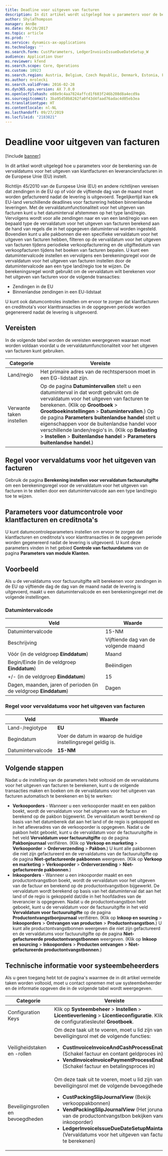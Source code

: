 ```yaml
---
title: Deadline voor uitgeven van facturen
description: In dit artikel wordt uitgelegd hoe u parameters voor de berekening van de vervaldatums voor het uitgeven van klantfacturen en leveranciersfacturen in de Europese Unie (EU) instelt.
author: ShylaThompson
manager: AnnBe
ms.date: 06/20/2017
ms.topic: article
ms.prod: ''
ms.service: dynamics-ax-applications
ms.technology: ''
ms.search.form: CustParameters, LedgerInvoiceIssueDueDateSetup_W
audience: Application User
ms.reviewer: kfend
ms.search.scope: Core, Operations
ms.custom: 10923
ms.search.region: Austria, Belgium, Czech Republic, Denmark, Estonia, Finland, France, Germany, Hungary, Iceland, Italy, Latvia, Lithuania, Netherlands, Poland, Spain, Sweden, United Kingdom
ms.author: mrolecki
ms.search.validFrom: 2016-02-28
ms.dyn365.ops.version: AX 7.0.0
ms.openlocfilehash: e88e9c4aa7824affcd1f603f246b208d8a4ecd9a
ms.sourcegitcommit: 3ba95d50b8262fa0f43d4faad76adac4d05eb3ea
ms.translationtype: HT
ms.contentlocale: nl-NL
ms.lasthandoff: 09/27/2019
ms.locfileid: "2183821"
---
```

# <a name="invoice-issue-deadline"></a>Deadline voor uitgeven van facturen

[!include [banner](../includes/banner.md)]

In dit artikel wordt uitgelegd hoe u parameters voor de berekening van de vervaldatums voor het uitgeven van klantfacturen en leveranciersfacturen in de Europese Unie (EU) instelt.

Richtlijn 45/2010 van de Europese Unie (EU) en andere richtlijnen vereisen dat zendingen in de EU op of vóór de vijftiende dag van de maand moet worden gefactureerd nadat de levering is uitgevoerd. Tegelijkertijd kan elk EU-land verschillende deadlines voor facturering hebben binnenlandse leveringen. Met de vervaldatumfunctionaliteit voor het uitgeven van facturen kunt u het datuminterval afstemmen op het type land/regio. Vervolgens wordt voor alle zendingen naar en van een land/regio van een bepaald type de vervaldatum voor het uitgeven van facturen berekend aan de hand van regels die in het opgegeven datuminterval worden ingesteld. Bovendien kunt u alle pakbonnen die een specifieke vervaldatum voor het uitgeven van facturen hebben, filteren op de vervaldatum voor het uitgeven van facturen tijdens periodieke verkoopfacturering en de uitgiftedatum van verkoopfacturen tijdens het boeken van facturen bepalen. U kunt een datumintervalcode instellen en vervolgens een berekeningsregel voor de vervaldatum voor het uitgeven van facturen instellen door de datumintervalcode aan een type land/regio toe te wijzen. De berekeningsregel wordt gebruikt om de vervaldatum wilt berekenen voor het uitgeven van facturen voor de volgende transacties:

-   Zendingen in de EU
-   Binnenlandse zendingen in een EU-lidstaat

U kunt ook datumcontroles instellen om ervoor te zorgen dat klantfacturen en creditnota's voor klanttransacties in de opgegeven periode worden gegenereerd nadat de levering is uitgevoerd.

## <a name="prerequisites"></a>Vereisten
In de volgende tabel worden de vereisten weergegeven waaraan moet worden voldaan voordat u de vervaldatumfunctionaliteit voor het uitgeven van facturen kunt gebruiken.

| Categorie            | Vereiste                                                                                                                                                                                                                                                                                                                                                                             |
|---------------------|------------------------------------------------------------------------------------------------------------------------------------------------------------------------------------------------------------------------------------------------------------------------------------------------------------------------------------------------------------------------------------------|
| Land/regio      | Het primaire adres van de rechtspersoon moet in een EG-lidstaat zijn.                                                                                                                                                                                                                                                                                                                    |
| Verwante taken instellen | Op de pagina **Datumintervallen** stelt u een datuminterval in dat wordt gebruikt om de vervaldatum voor het uitgeven van facturen te berekenen. (Klik op **Grootboek** &gt; **Grootboekinstellingen** &gt; **Datumintervallen**.) Op de pagina **Parameters buitenlandse handel** stelt u eigenschappen voor de buitenlandse handel voor verschillende landen/regio's in. (Klik op **Belasting** &gt; **Instellen** &gt; **Buitenlandse handel** &gt; **Parameters buitenlandse handel**.) |

## <a name="invoice-issue-due-date-calculation-rule"></a>Regel voor vervaldatums voor het uitgeven van facturen
Gebruik de pagina **Berekening instellen voor vervaldatum factuuruitgifte** om een berekeningsregel voor de vervaldatum voor het uitgeven van facturen in te stellen door een datumintervalcode aan een type land/regio toe te wijzen.

## <a name="date-control-parameters-for-customer-invoices-and-credit-notes"></a>Parameters voor datumcontrole voor klantfacturen en creditnota's
U kunt datumcontroleparameters instellen om ervoor te zorgen dat klantfacturen en creditnota's voor klanttransacties in de opgegeven periode worden gegenereerd nadat de levering is uitgevoerd. U kunt deze parameters vinden in het gebied **Controle van factuurdatums** van de pagina **Parameters van module Klanten**.

## <a name="example"></a>Voorbeeld
Als u de vervaldatums voor factuuruitgifte wilt berekenen voor zendingen in de EU op vijftiende dag de dag van de maand nadat de levering is uitgevoerd, maakt u een datumintervalcode en een berekeningsregel met de volgende instellingen.

### <a name="date-interval-code"></a>Datumintervalcode

| Veld                                                           | Waarde                           |
|-----------------------------------------------------------------|---------------------------------|
| Datumintervalcode                                              | 15-NM                           |
| Beschrijving                                                     | Vijftiende dag van de volgende maand |
| Vóór (in de veldgroep **Einddatum**)                         | Maand                           |
| Begin/Einde (in de veldgroep **Einddatum**)                      | Beëindigen                             |
| +/- (in de veldgroep **Einddatum**)                            | 15                              |
| Dagen, maanden, jaren of perioden (in de veldgroep **Einddatum**) | Dagen                            |

### <a name="invoice-issue-due-date-calculation-rule"></a>Regel voor vervaldatums voor het uitgeven van facturen

| Veld               | Waarde                                                     |
|---------------------|-----------------------------------------------------------|
| Land-/regiotype | **EU**                                                    |
| Begindatum          | Voer de datum in waarop de huidige instellingsregel geldig is. |
| Datumintervalcode  | **15-NM**                                                 |

## <a name="next-steps"></a>Volgende stappen
Nadat u de instelling van de parameters hebt voltooid om de vervaldatums voor het uitgeven van facturen te berekenen, kunt u de volgende transacties maken en boeken om de vervaldatums voor het uitgeven van facturen automatisch te berekenen en bij te werken:

-   **Verkooporders** - Wanneer u een verkooporder maakt en een pakbon boekt, wordt de vervaldatum voor het uitgeven van de factuur en berekend op de pakbon bijgewerkt. De vervaldatum wordt berekend op basis van het datumbereik dat aan het land of de regio is gekoppeld en in het afleveradres van de verkooporder is opgegeven. Nadat u de pakbon hebt geboekt, kunt u de vervaldatum voor de factuuruitgifte in het veld **Vervaldatum voor factuuruitgifte** op de pagina **Pakbonjournaal** verifiëren. (Klik op **Verkoop en marketing** &gt; **Verkooporder** &gt; **Orderverzending** &gt; **Pakbon**.) U kunt alle pakbonnen die niet zijn gefactureerd en de vervaldatums van de factuuruitgifte op de pagina **Niet-gefactureerde pakbonnen** weergeven. (Klik op **Verkoop en marketing** &gt; **Verkooporder** &gt; **Orderverzending** &gt; **Niet-gefactureerde pakbonnen**.)
-   **Inkooporders** - Wanneer u een inkooporder maakt en een productontvangstbon boekt, wordt de vervaldatum voor het uitgeven van de factuur en berekend op de productontvangstbon bijgewerkt. De vervaldatum wordt berekend op basis van het datuminterval dat aan het land of de regio is gekoppeld dat/die in het hoofdadres van de leverancier is opgegeven. Nadat u de productontvangstbon hebt geboekt, kunt u de vervaldatum voor de factuuruitgifte in het veld **Vervaldatum voor factuuruitgifte** op de pagina **Productontvangstbonjournaal** verifiëren. (Klik op **Inkoop en sourcing** &gt; **Inkooporders** &gt; **Ontvangen van producten** &gt; **Productontvangstbon**.) U kunt alle productontvangstbonnen weergeven die niet zijn gefactureerd en de vervaldatums voor factuuruitgifte op de pagina **Niet-gefactureerde productontvangstbonnen** weergeven. (Klik op **Inkoop en sourcing** &gt; **Inkooporders** &gt; **Producten ontvangen** &gt; **Niet-gefactureerde productontvangstbonnen**.)

## <a name="technical-information-for-system-administrators"></a>Technische informatie voor systeembeheerders
Als u geen toegang hebt tot de pagina's waarmee de in dit artikel vermelde taken worden voltooid, moet u contact opnemen met uw systeembeheerder en de informatie opgeven die in de volgende tabel wordt weergegeven.

<table>
<colgroup>
<col width="50%" />
<col width="50%" />
</colgroup>
<thead>
<tr class="header">
<th>Categorie</th>
<th>Vereiste</th>
</tr>
</thead>
<tbody>
<tr class="odd">
<td>Configuration Keys</td>
<td>Klik op <strong>Systeembeheer</strong> &gt; <strong>Instellen</strong> &gt; <strong>Licentieverlening</strong> &gt; <strong>Licentieconfiguratie</strong>. Klik op de configuratiesleutel <strong>Grootboek</strong>.</td>
</tr>
<tr class="even">
<td>Veiligheidstaken en -rollen</td>
<td>Om deze taak uit te voeren, moet u lid zijn van een beveiligingsrol met de volgende functies:
<ul>
<li><strong>CustInvoiceInvoiceAndCashProcessEnable</strong> (Schakel factuur en contant geldproces in)</li>
<li><strong>VendInvoiceInvoicePaymentProcessEnable</strong> (Schakel factuur en betalingsproces in)</li>
</ul></td>
</tr>
<tr class="odd">
<td>Beveiligingsrollen en bevoegdheden</td>
<td>Om deze taak uit te voeren, moet u lid zijn van een beveiligingsrol met de volgende bevoegdheden:
<ul>
<li><strong>CustPackingSlipJournalView</strong> (Bekijk verkooppakbonnen)</li>
<li><strong>VendPackingSlipJournalView</strong> (Het jorunaal van de productontvangstbon bekijken vanuit inkooporder)</li>
<li><strong>LedgerInvoiceIssueDueDateSetupMaintain_W</strong> (Vervaldatums voor het uitgeven van facturen te berekenen)</li>
</ul></td>
</tr>
</tbody>
</table>





